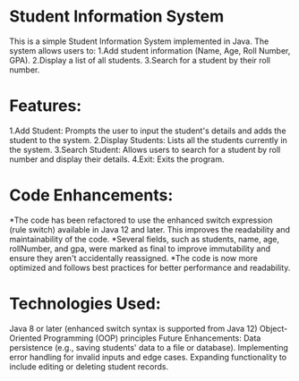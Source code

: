 # Student Information System
This is a simple Student Information System implemented in Java. 
The system allows users to:
1.Add student information (Name, Age, Roll Number, GPA).
2.Display a list of all students.
3.Search for a student by their roll number.
# Features:
1.Add Student: Prompts the user to input the student's details and adds the student to the system.
2.Display Students: Lists all the students currently in the system.
3.Search Student: Allows users to search for a student by roll number and display their details.
4.Exit: Exits the program.
# Code Enhancements:
*The code has been refactored to use the enhanced switch expression (rule switch) available in Java 12 and later. This improves the readability and maintainability of the code.
*Several fields, such as students, name, age, rollNumber, and gpa, were marked as final to improve immutability and ensure they aren't accidentally reassigned.
*The code is now more optimized and follows best practices for better performance and readability.
# Technologies Used:
Java 8 or later (enhanced switch syntax is supported from Java 12)
Object-Oriented Programming (OOP) principles
Future Enhancements:
Data persistence (e.g., saving students' data to a file or database).
Implementing error handling for invalid inputs and edge cases.
Expanding functionality to include editing or deleting student records.
